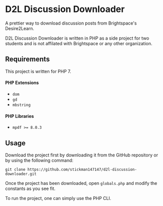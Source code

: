 # D2L Discussion Downloader
A prettier way to download discussion posts from Brightspace's Desire2Learn.

D2L Discussion Downloader is written in PHP as a side project for two students and is not affilated with Brightspace or any other organization.

## Requirements
This project is written for PHP 7.

#### PHP Extensions
- `dom`
- `gd`
- `mbstring`

#### PHP Libraries
- `mpdf >= 8.0.3`

## Usage
Download the project first by downloading it from the GitHub repository or by using the following command:
```
git clone https://github.com/stickman147147/d2l-discussion-downloader.git
```

Once the project has been downloaded, open `globals.php` and modify the constants as you see fit.

To run the project, one can simply use the PHP CLI.

